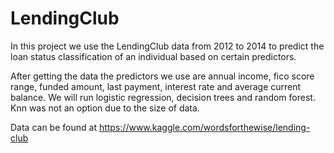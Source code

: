 # LendingClub

In this project we use the LendingClub data from 2012 to 2014 to predict the loan status classification of an individual based on certain predictors. 

After getting the data the predictors we use are annual income, fico score range, funded amount, last payment, interest rate and average current balance. We will run logistic regression, decision trees and random forest. Knn was not an option due to the size of data. 

Data can be found at https://www.kaggle.com/wordsforthewise/lending-club
